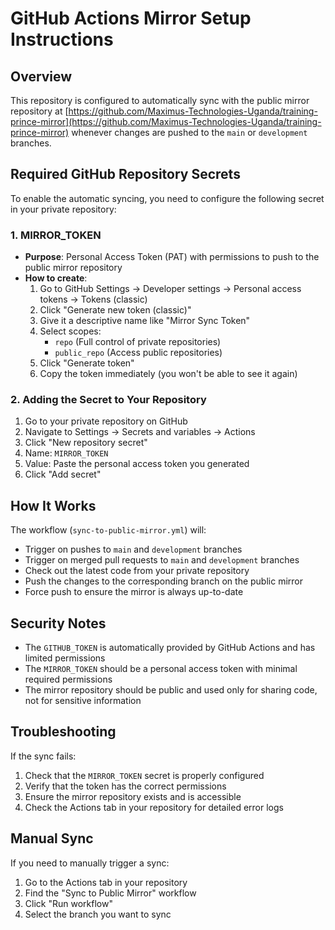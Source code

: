 # GitHub Actions Mirror Setup Instructions

## Overview
This repository is configured to automatically sync with the public mirror repository at [https://github.com/Maximus-Technologies-Uganda/training-prince-mirror](https://github.com/Maximus-Technologies-Uganda/training-prince-mirror) whenever changes are pushed to the `main` or `development` branches.

## Required GitHub Repository Secrets

To enable the automatic syncing, you need to configure the following secret in your private repository:

### 1. MIRROR_TOKEN
- **Purpose**: Personal Access Token (PAT) with permissions to push to the public mirror repository
- **How to create**:
  1. Go to GitHub Settings → Developer settings → Personal access tokens → Tokens (classic)
  2. Click "Generate new token (classic)"
  3. Give it a descriptive name like "Mirror Sync Token"
  4. Select scopes:
     - `repo` (Full control of private repositories)
     - `public_repo` (Access public repositories)
  5. Click "Generate token"
  6. Copy the token immediately (you won't be able to see it again)

### 2. Adding the Secret to Your Repository
1. Go to your private repository on GitHub
2. Navigate to Settings → Secrets and variables → Actions
3. Click "New repository secret"
4. Name: `MIRROR_TOKEN`
5. Value: Paste the personal access token you generated
6. Click "Add secret"

## How It Works

The workflow (`sync-to-public-mirror.yml`) will:
- Trigger on pushes to `main` and `development` branches
- Trigger on merged pull requests to `main` and `development` branches
- Check out the latest code from your private repository
- Push the changes to the corresponding branch on the public mirror
- Force push to ensure the mirror is always up-to-date

## Security Notes

- The `GITHUB_TOKEN` is automatically provided by GitHub Actions and has limited permissions
- The `MIRROR_TOKEN` should be a personal access token with minimal required permissions
- The mirror repository should be public and used only for sharing code, not for sensitive information

## Troubleshooting

If the sync fails:
1. Check that the `MIRROR_TOKEN` secret is properly configured
2. Verify that the token has the correct permissions
3. Ensure the mirror repository exists and is accessible
4. Check the Actions tab in your repository for detailed error logs

## Manual Sync

If you need to manually trigger a sync:
1. Go to the Actions tab in your repository
2. Find the "Sync to Public Mirror" workflow
3. Click "Run workflow"
4. Select the branch you want to sync
